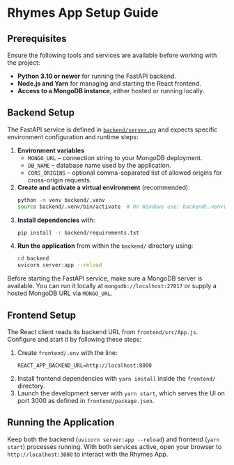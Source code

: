 # Rhymes App Setup Guide

## Prerequisites
Ensure the following tools and services are available before working with the project:

- **Python 3.10 or newer** for running the FastAPI backend.
- **Node.js and Yarn** for managing and starting the React frontend.
- **Access to a MongoDB instance**, either hosted or running locally.

## Backend Setup
The FastAPI service is defined in [`backend/server.py`](backend/server.py) and expects specific environment configuration and runtime steps:

1. **Environment variables**
   - `MONGO_URL` – connection string to your MongoDB deployment.
   - `DB_NAME` – database name used by the application.
   - `CORS_ORIGINS` – optional comma-separated list of allowed origins for cross-origin requests.
2. **Create and activate a virtual environment** (recommended):
   ```bash
   python -m venv backend/.venv
   source backend/.venv/bin/activate  # On Windows use: backend\.venv\Scripts\activate
   ```
3. **Install dependencies** with:
   ```bash
   pip install -r backend/requirements.txt
   ```
4. **Run the application** from within the `backend/` directory using:
   ```bash
   cd backend
   uvicorn server:app --reload
   ```

Before starting the FastAPI service, make sure a MongoDB server is available. You can run it locally at `mongodb://localhost:27017` or supply a hosted MongoDB URL via `MONGO_URL`.

## Frontend Setup
The React client reads its backend URL from `frontend/src/App.js`. Configure and start it by following these steps:

1. Create `frontend/.env` with the line:
   ```env
   REACT_APP_BACKEND_URL=http://localhost:8000
   ```
2. Install frontend dependencies with `yarn install` inside the `frontend/` directory.
3. Launch the development server with `yarn start`, which serves the UI on port 3000 as defined in `frontend/package.json`.

## Running the Application
Keep both the backend (`uvicorn server:app --reload`) and frontend (`yarn start`) processes running. With both services active, open your browser to `http://localhost:3000` to interact with the Rhymes App.
